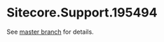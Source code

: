 # Sitecore.Support.195494

See [master branch](https://github.com/sitecoresupport/Sitecore.Support.195494) for details.